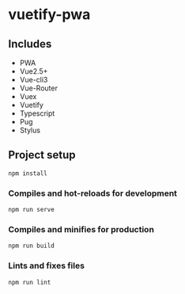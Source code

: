 # vuetify-pwa

## Includes
- PWA
- Vue2.5+
- Vue-cli3
- Vue-Router
- Vuex
- Vuetify
- Typescript
- Pug
- Stylus

## Project setup
```
npm install
```

### Compiles and hot-reloads for development
```
npm run serve
```

### Compiles and minifies for production
```
npm run build
```

### Lints and fixes files
```
npm run lint
```
